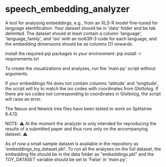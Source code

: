 # speech_embedding_analyzer

A tool for analysing embeddings, e.g., from an XLS-R model fine-tuned for
language identification. Your dataset should be in 'data' folder and be tab delimited.
The dataset should at least contain a column 'language', 'language_family', and 'iso' with an iso639-3 code for each language, and
the embedding dimensions should be as columns D1 onwards.

Install the required pip packages in your environment:
pip install -r requirements.txt

To create the visualizations and analyses, run the 'main.py' script without arguments.

If your embeddings file does not contain columns 'latitude' and 'longitude', the script will try to match the iso codes with coordinates from Glottolog. If there are iso codes not corresponding to coordinates in Glottolog, the script will raise an error.

The Nexus and Newick tree files have been tested to work on Splitstree 6.4.13.

NOTE:
⚠️ At the moment the analyzer is only intended for reproducing the results of a submitted paper and thus runs only on the accompanying dataset. ⚠️

As of now a small sample dataset is available in the repository as 'embeddings_toy_dataset.pkl'. To run all the analyses on the full dataset, the embedding file should be in the data folder as "embeddings.pkl" and the TOY_DATASET variable should be set to 'False' in 'main.py'.
